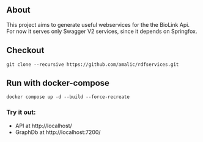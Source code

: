 ## About
This project aims to generate useful webservices for the the BioLink Api.
For now it serves only Swagger V2 services, since it depends on Springfox.
## Checkout
```
git clone --recursive https://github.com/amalic/rdfservices.git
```
## Run with docker-compose
```
docker compose up -d --build --force-recreate
```

### Try it out: 
- API at http://localhost/
- GraphDb at http://localhost:7200/
